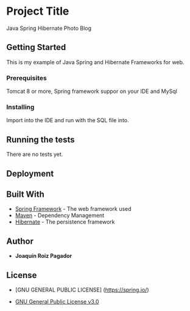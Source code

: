 # Project Title

Java Spring Hibernate Photo Blog

## Getting Started

This is my example of Java Spring and Hibernate Frameworks for web.

### Prerequisites

Tomcat 8 or more, Spring framework suppor on your IDE and MySql

### Installing

Import into the IDE and run with the SQL file into.

## Running the tests

There are no tests yet.

## Deployment

## Built With

* [Spring Framework](https://spring.io/) - The web framework used
* [Maven](https://maven.apache.org/) - Dependency Management
* [Hibernate](http://hibernate.org/) - The persistence framework

## Author

* **Joaquín Roiz Pagador** 

## License
 * [GNU GENERAL PUBLIC LICENSE] (https://spring.io/)
 

* [GNU General Public License v3.0](https://github.com/QuiniRoizPagador/Java-Spring-Hibernate-Photo-Blog/blob/add-license-1/LICENSE)

                   
